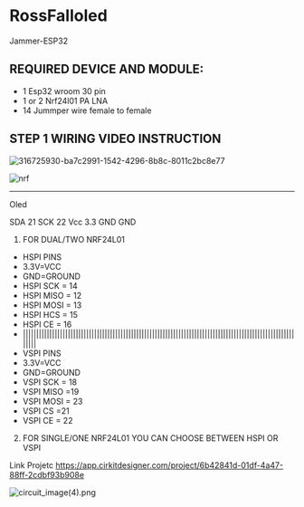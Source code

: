 # RossFalloled
Jammer-ESP32

## REQUIRED DEVICE AND MODULE:

* 1 Esp32 wroom 30 pin
* 1 or 2 Nrf24l01 PA LNA
* 14 Jummper wire female to female


 
 ## STEP 1 WIRING VIDEO INSTRUCTION

![316725930-ba7c2991-1542-4296-8b8c-8011c2bc8e77](https://github.com/user-attachments/assets/2eda5c3c-843f-427f-8967-ff948f7b31f0)


![nrf](https://github.com/user-attachments/assets/0925bcad-5da9-4b5b-8263-1537b2578b7c)

---

Oled

SDA 21
SCK 22
Vcc 3.3
GND GND
1. FOR DUAL/TWO NRF24L01
 * HSPI PINS 
 * 3.3V=VCC
 *  GND=GROUND
 * HSPI SCK = 14
 * HSPI MISO = 12
 * HSPI MOSI = 13
 *  HSPI HCS = 15
 *  HSPI CE = 16
 *  ||||||||||||||||||||||||||||||||||||||||||||||||||||||||||||||||||||||||||||||||||||||||||||||||||||||||||||
 *    VSPI PINS
 * 3.3V=VCC
 * GND=GROUND
 * VSPI SCK = 18
 *  VSPI MISO =19
 *  VSPI MOSI = 23
 *  VSPI CS =21
 *  VSPI CE = 22
2. FOR SINGLE/ONE NRF24L01 YOU CAN CHOOSE BETWEEN HSPI OR VSPI

Link Projetc
https://app.cirkitdesigner.com/project/6b42841d-01df-4a47-88ff-2cdbf93b908e

![circuit_image(4).png]()

